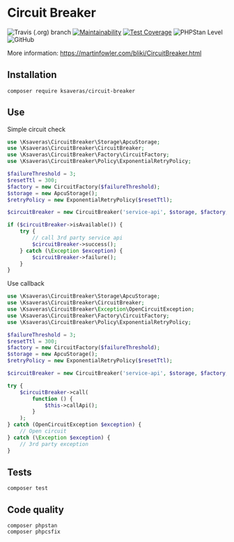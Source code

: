 # Circuit Breaker
![Travis (.org) branch](https://img.shields.io/travis/ksaveras/circuit-breaker/master)
[![Maintainability](https://api.codeclimate.com/v1/badges/ff7c6a6aafed0d8e49f1/maintainability)](https://codeclimate.com/github/ksaveras/circuit-breaker/maintainability)
[![Test Coverage](https://api.codeclimate.com/v1/badges/ff7c6a6aafed0d8e49f1/test_coverage)](https://codeclimate.com/github/ksaveras/circuit-breaker/test_coverage)
![PHPStan Level](https://img.shields.io/badge/PHPStan%20Level-7-brightgreen)
![GitHub](https://img.shields.io/github/license/ksaveras/circuit-breaker)

More information: https://martinfowler.com/bliki/CircuitBreaker.html

## Installation
```
composer require ksaveras/circuit-breaker
```

## Use

Simple circuit check

```php
use \Ksaveras\CircuitBreaker\Storage\ApcuStorage;
use \Ksaveras\CircuitBreaker\CircuitBreaker;
use \Ksaveras\CircuitBreaker\Factory\CircuitFactory;
use \Ksaveras\CircuitBreaker\Policy\ExponentialRetryPolicy;

$failureThreshold = 3;
$resetTtl = 300;
$factory = new CircuitFactory($failureThreshold);
$storage = new ApcuStorage();
$retryPolicy = new ExponentialRetryPolicy($resetTtl);

$circuitBreaker = new CircuitBreaker('service-api', $storage, $factory, $retryPolicy);

if ($circuitBreaker->isAvailable()) {
    try {
        // call 3rd party service api
        $circuitBreaker->success();
    } catch (\Exception $exception) {
        $circuitBreaker->failure();
    }   
}
```

Use callback

```php
use \Ksaveras\CircuitBreaker\Storage\ApcuStorage;
use \Ksaveras\CircuitBreaker\CircuitBreaker;
use \Ksaveras\CircuitBreaker\Exception\OpenCircuitException;
use \Ksaveras\CircuitBreaker\Factory\CircuitFactory;
use \Ksaveras\CircuitBreaker\Policy\ExponentialRetryPolicy;

$failureThreshold = 3;
$resetTtl = 300;
$factory = new CircuitFactory($failureThreshold);
$storage = new ApcuStorage();
$retryPolicy = new ExponentialRetryPolicy($resetTtl);

$circuitBreaker = new CircuitBreaker('service-api', $storage, $factory, $retryPolicy);

try {
    $circuitBreaker->call(
        function () {
            $this->callApi();
        }
    );
} catch (OpenCircuitException $exception) {
    // Open circuit
} catch (\Exception $exception) {
    // 3rd party exception
}
```

## Tests
```
composer test
```

## Code quality
```
composer phpstan
composer phpcsfix
```
